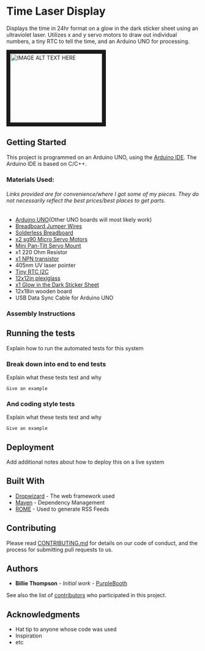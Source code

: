 # Time Laser Display

Displays the time in 24hr format on a glow in the dark sticker sheet using an ultraviolet laser. Utilizes x and y servo motors to draw out individual numbers, a tiny RTC to tell the time, and an Arduino UNO for processing.

<a href="http://www.youtube.com/watch?feature=player_embedded&v=BrsYRhGEyC4
" target="_blank"><img src="http://img.youtube.com/vi/BrsYRhGEyC4/0.jpg" 
alt="IMAGE ALT TEXT HERE" width="240" height="180" border="10" /></a>

## Getting Started

This project is programmed on an Arduino UNO, using the [Arduino IDE](https://www.arduino.cc/en/Main/Software "Arduino IDE Download"). The Arduino IDE is based on C/C++.

### Materials Used:

###### Links provided are for convenience/where I got some of my pieces. They do not necessarily reflect the best prices/best places to get parts. 

 - [Arduino UNO](https://www.amazon.com/ARDUINO-A000073-DEV-BRD-ATMEGA328/dp/B007R9TUJE/ref=sr_1_5?ie=UTF8&qid=1535558536&sr=8-5&keywords=arduino+uno)(Other UNO boards will most likely work)
 - [Breadboard Jumper Wires](https://www.amazon.com/120pcs-Multicolored-Breadboard-Arduino-Raspberry/dp/B072L1XMJR/ref=sr_1_4?ie=UTF8&qid=1535558804&sr=8-4&keywords=male+female+leads)
 - [Solderless Breadboard](https://us.banggood.com/Wholesale-Warehouse-8_5-x-5_5cm-400-Tie-Points-400-Holes-Solderless-Breadboard-Bread-Board-wp-Usa-91872.html?rmmds=search)
 - [x2 sg90 Micro Servo Motors](https://www.amazon.com/ElectroBot-Micro-Helicopter-Airplane-Controls/dp/B071KJV7DD/ref=sr_1_5?ie=UTF8&qid=1535559351&sr=8-5&keywords=micro+servo+motors)
 - [Mini Pan-Tilt Servo Mount](https://www.amazon.com/Adafruit-Mini-Pan-Tilt-Kit-Assembled/dp/B00PY3LQ2Y/ref=sr_1_fkmr1_1?ie=UTF8&qid=1535559136&sr=8-1-fkmr1&keywords=pan+tilt+servo+motor+mount+adafruit)
 - x1 220 Ohm Resistor
 - [x1 NPN transistor](https://www.amazon.com/gp/product/B06XPWS52G/ref=oh_aui_search_detailpage?ie=UTF8&psc=1)
 - 405nm UV laser pointer
 - [Tiny RTC I2C](https://www.amazon.com/gp/product/B00UUR8GJU/ref=oh_aui_search_detailpage?ie=UTF8&psc=1)
 - [12x12in plexiglass](https://www.amazon.com/gp/product/B004DYW31I/ref=oh_aui_search_detailpage?ie=UTF8&psc=1)
 - [x1 Glow in the Dark Sticker Sheet](https://www.amazon.com/gp/product/B00YU7R3H2/ref=oh_aui_search_detailpage?ie=UTF8&psc=1)
 - 12x18in wooden board
 - USB Data Sync Cable for Arduino UNO

### Assembly Instructions



## Running the tests

Explain how to run the automated tests for this system

### Break down into end to end tests

Explain what these tests test and why

```
Give an example
```

### And coding style tests

Explain what these tests test and why

```
Give an example
```

## Deployment

Add additional notes about how to deploy this on a live system

## Built With

* [Dropwizard](http://www.dropwizard.io/1.0.2/docs/) - The web framework used
* [Maven](https://maven.apache.org/) - Dependency Management
* [ROME](https://rometools.github.io/rome/) - Used to generate RSS Feeds

## Contributing

Please read [CONTRIBUTING.md](https://gist.github.com/PurpleBooth/b24679402957c63ec426) for details on our code of conduct, and the process for submitting pull requests to us.

## Authors

* **Billie Thompson** - *Initial work* - [PurpleBooth](https://github.com/PurpleBooth)

See also the list of [contributors](https://github.com/your/project/contributors) who participated in this project.

## Acknowledgments

* Hat tip to anyone whose code was used
* Inspiration
* etc
